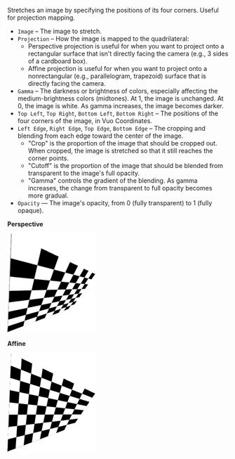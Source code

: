 Stretches an image by specifying the positions of its four corners.  Useful for projection mapping.

- `Image` – The image to stretch.
- `Projection` – How the image is mapped to the quadrilateral:
   - Perspective projection is useful for when you want to project onto a rectangular surface that isn't directly facing the camera (e.g., 3 sides of a cardboard box).
   - Affine projection is useful for when you want to project onto a nonrectangular (e.g., parallelogram, trapezoid) surface that is directly facing the camera.
- `Gamma` – The darkness or brightness of colors, especially affecting the medium-brightness colors (midtones). At 1, the image is unchanged. At 0, the image is white. As gamma increases, the image becomes darker.
- `Top Left`, `Top Right`, `Bottom Left`, `Bottom Right` – The positions of the four corners of the image, in Vuo Coordinates.
- `Left Edge`, `Right Edge`, `Top Edge`, `Bottom Edge` – The cropping and blending from each edge toward the center of the image.
   - "Crop" is the proportion of the image that should be cropped out. When cropped, the image is stretched so that it still reaches the corner points.
   - "Cutoff" is the proportion of the image that should be blended from transparent to the image's full opacity.
   - "Gamma" controls the gradient of the blending. As gamma increases, the change from transparent to full opacity becomes more gradual.
- `Opacity` — The image's opacity, from 0 (fully transparent) to 1 (fully opaque).

**Perspective**

![perspective](perspective.png)

**Affine**

![affine](affine.png)
